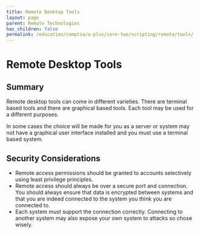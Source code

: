 ```yaml
---
title: Remote Desktop Tools
layout: page
parent: Remote Technologies
has_children: false
permalink: /education/comptia/a-plus/core-two/scripting/remote/tools/
---
```


# Remote Desktop Tools

## Summary

Remote desktop tools can come in different varieties. There are terminal based tools and there are graphical based tools. Each tool may be used for a different purposes. 

In some cases the choice will be made for you as a server or system may not have a graphical user interface installed and you must use a terminal based system.

## Security Considerations

- Remote access permissions should be granted to accounts selectively using least privilege principles.
- Remote access should always be over a secure port and connection. You should always ensure that data is encrypted between systems and that you are indeed connected to the system you think you are connected to.
- Each system must support the connection correctly. Connecting to another system may also expose your own system to attacks so chose wisely.